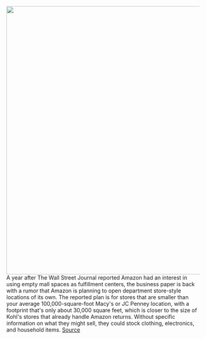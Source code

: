 <img src='https://cdn.vox-cdn.com/thumbor/2Qtdx8nS7bX2fe0IzRjhRt6eiqM=/0x0:3000x2000/1200x800/filters:focal(1260x760:1740x1240)/cdn.vox-cdn.com/uploads/chorus_image/image/69747070/acastro_180329_1777_amazon_0001.0.jpg' width='700px' /><br/>
A year after The Wall Street Journal reported Amazon had an interest in using empty mall spaces as fulfillment centers, the business paper is back with a rumor that Amazon is planning to open department store-style locations of its own. The reported plan is for stores that are smaller than your average 100,000-square-foot Macy's or JC Penney location, with a footprint that's only about 30,000 square feet, which is closer to the size of Kohl's stores that already handle Amazon returns. Without specific information on what they might sell, they could stock clothing, electronics, and household items.
<a href='https://www.theverge.com/2021/8/19/22632141/amazon-mall-department-store-retail-rumor'> Source <a/>